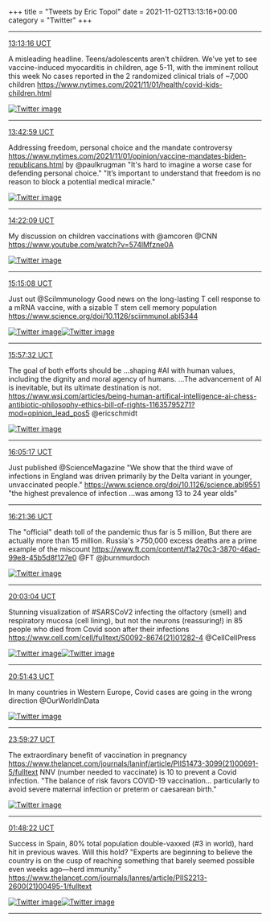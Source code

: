 +++
title = "Tweets by Eric Topol" 
date = 2021-11-02T13:13:16+00:00
category = "Twitter"
+++


---

<a href="https://twitter.com/erictopol/status/1455523404803571715" target="_blank" rel="noreferer">13:13:16 UCT</a>

A misleading headline. Teens/adolescents aren't children. We've yet to see vaccine-induced myocarditis in children, age 5-11, with the imminent rollout this week
No cases reported in the 2 randomized clinical trials of ~7,000 children https://www.nytimes.com/2021/11/01/health/covid-kids-children.html 

<a href="FDMOem8VUA091mF.jpg"  ><img src="FDMOem8VUA091mF.jpg" alt="Twitter image" ></img></a>

---

<a href="https://twitter.com/erictopol/status/1455530882681409549" target="_blank" rel="noreferer">13:42:59 UCT</a>

Addressing freedom, personal choice and the mandate  controversy
https://www.nytimes.com/2021/11/01/opinion/vaccine-mandates-biden-republicans.html by @paulkrugman 
"It's hard to imagine a worse case for defending personal choice."
"It’s important to understand that freedom is no reason to block a potential medical miracle." 

<a href="FDMUo1jXoAAeB9J.jpg"  ><img src="FDMUo1jXoAAeB9J.jpg" alt="Twitter image" ></img></a>

---

<a href="https://twitter.com/erictopol/status/1455540739799011328" target="_blank" rel="noreferer">14:22:09 UCT</a>

My discussion on children vaccinations with @amcoren @CNN https://www.youtube.com/watch?v=574lMfzne0A 

<a href="FDMefPfXIAwS0c0.jpg"  ><img src="FDMefPfXIAwS0c0.jpg" alt="Twitter image" ></img></a>

---

<a href="https://twitter.com/erictopol/status/1455554071746646018" target="_blank" rel="noreferer">15:15:08 UCT</a>

Just out @SciImmunology Good news on the long-lasting T cell response to a mRNA vaccine, with a sizable T stem cell memory population  
https://www.science.org/doi/10.1126/sciimmunol.abl5344 

<a href="FDMp5tiUUAYu663.jpg"  ><img src="FDMp5tiUUAYu663.jpg" alt="Twitter image" ></img></a><a href="FDMqR-VVgAUBmlG.jpg"  ><img src="FDMqR-VVgAUBmlG.jpg" alt="Twitter image" ></img></a>

---

<a href="https://twitter.com/erictopol/status/1455564744820068354" target="_blank" rel="noreferer">15:57:32 UCT</a>

The goal of both efforts should be ...shaping #AI with human values, including the dignity and moral agency of humans. ...The advancement of AI is inevitable, but its ultimate destination is not.
https://www.wsj.com/articles/being-human-artifical-intelligence-ai-chess-antibiotic-philosophy-ethics-bill-of-rights-11635795271?mod=opinion_lead_pos5 @ericschmidt 

<a href="FDMzkVbUUAkOnCy.jpg"  ><img src="FDMzkVbUUAkOnCy.jpg" alt="Twitter image" ></img></a>

---

<a href="https://twitter.com/erictopol/status/1455566693888004105" target="_blank" rel="noreferer">16:05:17 UCT</a>

Just published @ScienceMagazine 
"We show that the third wave of infections in England was driven primarily by the Delta variant in younger, unvaccinated people."
https://www.science.org/doi/10.1126/science.abl9551
"the highest prevalence of infection ...was among 13 to 24 year olds"



---

<a href="https://twitter.com/erictopol/status/1455570799000047617" target="_blank" rel="noreferer">16:21:36 UCT</a>

The "official" death toll of the pandemic thus far is 5 million, But there are actually more than 15 million. Russia's &gt;750,000 excess deaths are a prime example of the miscount
https://www.ft.com/content/f1a270c3-3870-46ad-99e8-45b5d8f127e0 @FT @jburnmurdoch 

<a href="FDM5gV8VUAklhcJ.jpg"  ><img src="FDM5gV8VUAklhcJ.jpg" alt="Twitter image" ></img></a>

---

<a href="https://twitter.com/erictopol/status/1455626533830156289" target="_blank" rel="noreferer">20:03:04 UCT</a>

Stunning visualization of #SARSCoV2 infecting the olfactory (smell) and respiratory mucosa (cell lining), but not the neurons (reassuring!) in 85 people who died from Covid soon after their infections
https://www.cell.com/cell/fulltext/S0092-8674(21)01282-4 @CellCellPress 

<a href="FDNr76yVQAEDKyY.jpg"  ><img src="FDNr76yVQAEDKyY.jpg" alt="Twitter image" ></img></a><a href="FDNsACJUUAIgguI.jpg"  ><img src="FDNsACJUUAIgguI.jpg" alt="Twitter image" ></img></a>

---

<a href="https://twitter.com/erictopol/status/1455638774759583744" target="_blank" rel="noreferer">20:51:43 UCT</a>

In many countries in Western Europe, Covid cases are going in the wrong direction
@OurWorldInData 

<a href="FDN3iA4UcAAKUQl.jpg"  ><img src="FDN3iA4UcAAKUQl.jpg" alt="Twitter image" ></img></a>

---

<a href="https://twitter.com/erictopol/status/1455686022218457092" target="_blank" rel="noreferer">23:59:27 UCT</a>

The extraordinary benefit of vaccination in pregnancy
https://www.thelancet.com/journals/laninf/article/PIIS1473-3099(21)00691-5/fulltext
NNV (number needed to vaccinate) is 10 to prevent a Covid infection. "The balance of risk favors COVID-19 vaccination... particularly to avoid severe maternal infection or preterm or caesarean birth." 

<a href="FDOiLk5UcAMY3O7.jpg"  ><img src="FDOiLk5UcAMY3O7.jpg" alt="Twitter image" ></img></a>

---

<a href="https://twitter.com/erictopol/status/1455713429201715204" target="_blank" rel="noreferer">01:48:22 UCT</a>

Success in Spain, 80% total population double-vaxxed (#3 in world), hard hit in previous waves. Will this hold?
"Experts are beginning to believe the country is on the cusp of reaching something that barely seemed possible even weeks ago—herd immunity."
https://www.thelancet.com/journals/lanres/article/PIIS2213-2600(21)00495-1/fulltext 

<a href="FDO5yDTVcAY6z_O.jpg"  ><img src="FDO5yDTVcAY6z_O.jpg" alt="Twitter image" ></img></a><a href="FDO7ekSUUAINMSF.jpg"  ><img src="FDO7ekSUUAINMSF.jpg" alt="Twitter image" ></img></a>

---